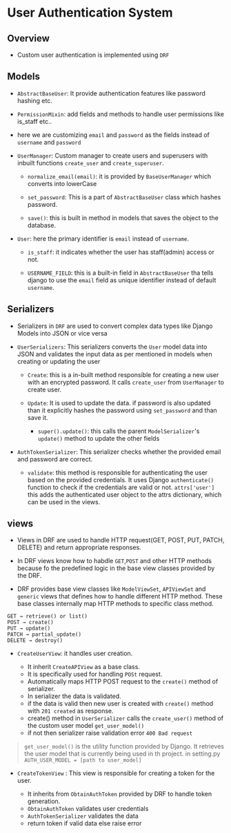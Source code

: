 # User Authentication System

## Overview

- Custom user authentication is implemented using `DRF`

## Models

- `AbstractBaseUser`: It provide authentication features like password hashing etc.

- `PermissionMixin`: add fields and methods to handle user permissions like is_staff etc..

- here we are customizing `email` and `password` as the fields instead of `username` and `password`

- `UserManager`: Custom manager to create users and superusers with inbuilt functions `create_user` and `create_superuser`.

  - `normalize_email(email)`: it is provided by `BaseUserManager` which converts into lowerCase

  - `set_password`: This is a part of `AbstractBaseUser` class which hashes password.

  - `save()`: this is built in method in models that saves the object to the database.

- `User`: here the primary identifier is `email` instead of `username`.

  - `is_staff`: it indicates whether the user has staff(admin) access or not.

  - `USERNAME_FIELD`: this is a built-in field in `AbstractBaseUser` tha tells django to use the `email` field as unique identifier instead of default `username`.

## Serializers

- Serializers in `DRF` are used to convert complex data types like Django Models into JSON or vice versa

- `UserSerializers`: This serializers converts the `User` model data into JSON and validates the input data as per mentioned in models when creating or updating the user

  - `Create`: this is a in-built method responsible for creating a new user with an encrypted password. It calls `create_user` from `UserManager` to create user.

  - `Update`: It is used to update the data. if password is also updated than it explicitly hashes the password using `set_password` and than save it.

    - `super().update()`: this calls the parent `ModelSerializer`'s `update()` method to update the other fields

- `AuthTokenSerializer`: This serializer checks whether the provided email and password are correct.

  - `validate`: this method is responsible for authenticating the user based on the provided credentials. It uses Django `authenticate()` function to check if the credentials are valid or not. `attrs['user']` this adds the authenticated user object to the attrs dictionary, which can be used in the views.

## views

- Views in DRF are used to handle HTTP request(GET, POST, PUT, PATCH, DELETE) and return appropriate responses.

- In DRF views know how to habdle `GET`,`POST` and other HTTP methods because fo the predefined logic in the base view classes provided by the DRF.

- DRF provides base view classes like `ModelViewSet`, `APIViewSet` and `generic` views that defines how to handle different HTTP method. These base classes internally map HTTP methods to specific class method.

```
GET → retrieve() or list()
POST → create()
PUT → update()
PATCH → partial_update()
DELETE → destroy()
```

- `CreateUserView`: it handles user creation.

  - It inherit `CreateAPIView` as a base class.
  - It is specifically used for handling `POSt` request.
  - Automatically maps HTTP POST request to the `create()` method of serializer.
  - In serializer the data is validated.
  - if the data is valid then new user is created with `create()` method with `201 created` as response.
  - create() method in `UserSerializer` calls the `create_user()` method of the custom user model `get_user_model()`
  - if not then serializer raise validation error `400 Bad request`

> `get_user_model()` is the utility function provided by Django. It retrieves the user model that is currently being used in th project. in setting.py `AUTH_USER_MODEL = [path to user_model]`

- `CreateTokenView` : This view is responsible for creating a token for the user.

  - It inherits from `ObtainAuthToken` provided by DRF to handle token generation.
  - `ObtainAuthToken` validates user credentials
  - `AuthTokenSerializer` validates the data
  - return token if valid data else raise error
